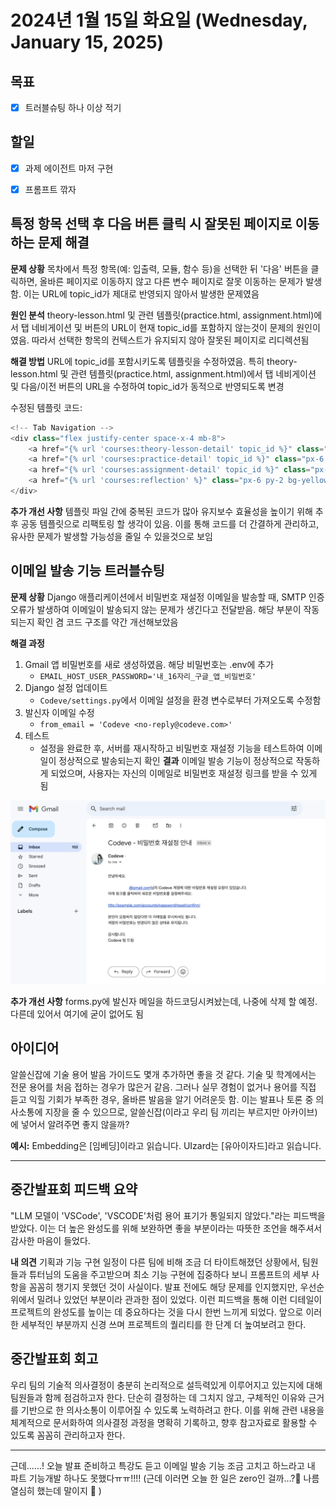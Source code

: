 # 2024년 1월 15일 화요일 (Wednesday, January 15, 2025)
## 목표
- [x] 트러블슈팅 하나 이상 적기

## 할일
- [x] 과제 에이전트 마저 구현
- [x] 프롬프트 깎자


## 특정 항목 선택 후 다음 버튼 클릭 시 잘못된 페이지로 이동하는 문제 해결
**문제 상황**
목차에서 특정 항목(예: 입출력, 모듈, 함수 등)을 선택한 뒤 '다음' 버튼을 클릭하면, 올바른 페이지로 이동하지 않고 다른 변수 페이지로 잘못 이동하는 문제가 발생함. 이는 URL에 topic_id가 제대로 반영되지 않아서 발생한 문제였음

**원인 분석**
theory-lesson.html 및 관련 템플릿(practice.html, assignment.html)에서 탭 네비게이션 및 버튼의 URL이 현재 topic_id를 포함하지 않는것이 문제의 원인이였음. 따라서 선택한 항목의 컨텍스트가 유지되지 않아 잘못된 페이지로 리디렉션됨 

**해결 방법**
URL에 topic_id를 포함시키도록 템플릿을 수정하였음. 특히 theory-lesson.html 및 관련 템플릿(practice.html, assignment.html)에서 탭 네비게이션 및 다음/이전 버튼의 URL을 수정하여 topic_id가 동적으로 반영되도록 변경

수정된 템플릿 코드: 
```python
<!-- Tab Navigation -->
<div class="flex justify-center space-x-4 mb-8">
    <a href="{% url 'courses:theory-lesson-detail' topic_id %}" class="px-6 py-2 bg-yellow-200 rounded-lg hover:bg-yellow-300">이론</a>
    <a href="{% url 'courses:practice-detail' topic_id %}" class="px-6 py-2 bg-yellow-300 rounded-lg font-medium">실습</a>
    <a href="{% url 'courses:assignment-detail' topic_id %}" class="px-6 py-2 bg-yellow-200 rounded-lg hover:bg-yellow-300">과제</a>
    <a href="{% url 'courses:reflection' %}" class="px-6 py-2 bg-yellow-200 rounded-lg hover:bg-yellow-300">회고</a>
</div>
```
**추가 개선 사항**
템플릿 파일 간에 중복된 코드가 많아 유지보수 효율성을 높이기 위해 추후 공동 템플릿으로 리팩토링 할 생각이 있음. 이를 통해 코드를 더 간결하게 관리하고, 유사한 문제가 발생할 가능성을 줄일 수 있을것으로 보임

## 이메일 발송 기능 트러블슈팅
**문제 상황**
Django 애플리케이션에서 비밀번호 재설정 이메일을 발송할 때, SMTP 인증 오류가 발생하여 이메일이 발송되지 않는 문제가 생긴다고 전달받음. 해당 부분이 작동되는지 확인 겸 코드 구조를 약간 개선해보았음

**해결 과정**
1. Gmail 앱 비밀번호를 새로 생성하였음. 해당 비밀번호는 .env에 추가
   - `EMAIL_HOST_USER_PASSWORD='내_16자리_구글_앱_비밀번호'`
2. Django 설정 업데이트
   - `Codeve/settings.py`에서 이메일 설정을  환경 변수로부터 가져오도록 수정함
3. 발신자 이메일 수정
   - `from_email = 'Codeve <no-reply@codeve.com>'`
4. 테스트
   - 설정을 완료한 후, 서버를 재시작하고 비밀번호 재설정 기능을 테스트하여 이메일이 정상적으로 발송되는지 확인
**결과**
이메일 발송 기능이 정상적으로 작동하게 되었으며, 사용자는 자신의 이메일로 비밀번호 재설정 링크를 받을 수 있게 됨

![image](../image/20250115_password_reset.png)

**추가 개선 사항**
forms.py에 발신자 메일을 하드코딩시켜놨는데, 나중에 삭제 할 예정. 다른데 있어서 여기에 굳이 없어도 됨

## 아이디어 
알쓸신잡에 기술 용어 발음 가이드도 몇개 추가하면 좋을 것 같다. 기술 및 학계에서는 전문 용어를 처음 접하는 경우가 많은거 같음. 그러나 실무 경험이 없거나 용어를 직접 듣고 익힐 기회가 부족한 경우, 올바른 발음을 알기 어려운듯 함. 이는 발표나 토론 중 의사소통에 지장을 줄 수 있으므로, 알쓸신잡(이라고 우리 팀 끼리는 부르지만 아카이브)에 넣어서 알려주면 좋지 않을까?

**예시:**
Embedding은 [임베딩]이라고 읽습니다.
UIzard는 [유아이자드]라고 읽습니다.

---

## 중간발표회 피드백 요약 
"LLM 모델이 'VSCode', 'VSCODE'처럼 용어 표기가 통일되지 않았다."라는 피드백을 받았다. 이는 더 높은 완성도를 위해 보완하면 좋을 부분이라는 따뜻한 조언을 해주셔서 감사한 마음이 들었다.

**내 의견**
기획과 기능 구현 일정이 다른 팀에 비해 조금 더 타이트해졌던 상황에서, 팀원들과 튜터님의 도움을 주고받으며 최소 기능 구현에 집중하다 보니 프롬프트의 세부 사항을 꼼꼼히 챙기지 못했던 것이 사실이다. 발표 전에도 해당 문제를 인지했지만, 우선순위에서 밀려나 있었던 부분이라 관과한 점이 있었다. 이런 피드백을 통해 이런 디테일이 프로젝트의 완성도를 높이는 데 중요하다는 것을 다시 한번 느끼게 되었다. 앞으로 이러한 세부적인 부분까지 신경 쓰며 프로젝트의 퀄리티를 한 단계 더 높여보려고 한다.  

## 중간발표회 회고
우리 팀의 기술적 의사결정이 충분히 논리적으로 설득력있게 이루어지고 있는지에 대해 팀원들과 함께 점검하고자 한다. 단순히 결정하는 데 그치지 않고, 구체적인 이유와 근거를 기반으로 한 의사소통이 이루어질 수 있도록 노력하려고 한다. 이를 위해 관련 내용을 체계적으로 문서화하여 의사결정 과정을 명확히 기록하고, 향후 참고자료로 활용할 수 있도록 꼼꼼히 관리하고자 한다. 

---

근데......! 오늘 발표 준비하고 특강도 듣고 이메일 발송 기능 조금 고치고 하느라고 내 파트 기능개발 하나도 못했다ㅠㅠ!!!! (근데 이러면 오늘 한 일은 zero인 걸까...?🤔 나름 열심히 했는데 말이지 🥲 )